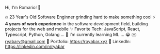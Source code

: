 <!-- ### Hi there 👋 -->
<!-- **ryabar/ryabar** is a ✨ _special_ ✨ repository because its `README.md` (this file) appears on your GitHub profile.

Here are some ideas to get you started:

- 🔭 I’m currently working on ...
- 🌱 I’m currently learning ...
- 👯 I’m looking to collaborate on ...
- 🤔 I’m looking for help with ...
- 💬 Ask me about ...
- 📫 How to reach me: ...
- 😄 Pronouns: ...
- ⚡ Fun fact: ... -->

Hi, I'm Romario! 👋

🔥 23 Year's Old Software Enginner grinding hard to make something cool
⚡ **4 years of work experience** in the software development field, building projects for the web and mobile
✨ Favorite Tech: JavaScript, React, Typescript, Python, Golang ...
📓 I’m currently learning ML ... 😭
✉️ ryabarv@gmail.com
🎨 Portfolio: https://royabar.xyz
💼 LinkedIn: https://linkedin.com/in/ryabar